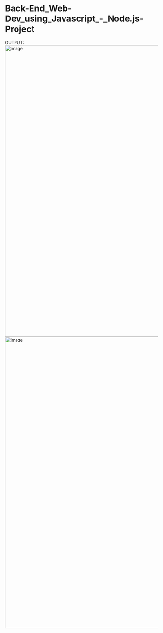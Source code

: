 # Back-End_Web-Dev_using_Javascript_-_Node.js-Project
OUTPUT:
<img width="960" alt="image" src="https://user-images.githubusercontent.com/105034224/211190586-a92a4bdb-4185-4be7-9f40-49a9b38e1efb.png">
<img width="960" alt="image" src="https://user-images.githubusercontent.com/105034224/211190596-dcf764f8-7e93-4d55-bb1c-e6b13543261e.png">
